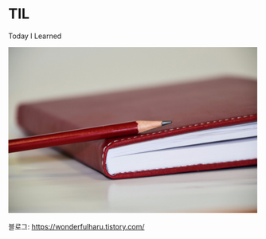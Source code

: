 # TIL
Today I Learned

<img src="https://github.com/psy-g/data/blob/master/TIL.jpg?raw=true" width = "500">



블로그: https://wonderfulharu.tistory.com/
